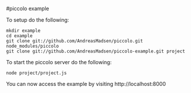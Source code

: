 #piccolo example

To setup do the following:

```shell
mkdir example
cd example
git clone git://github.com/AndreasMadsen/piccolo.git node_modules/piccolo
git clone git://github.com/AndreasMadsen/piccolo-example.git project
```

To start the piccolo server do the following:

```shell
node project/project.js
```

You can now access the example by visiting http://localhost:8000

